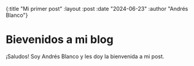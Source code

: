 {:title "Mi primer post"
:layout :post 
:date "2024-06-23"
:author "Andrés Blanco"}

# Bievenidos a mi blog

¡Saludos! Soy Andrés Blanco y les doy la bienvenida a mi post.